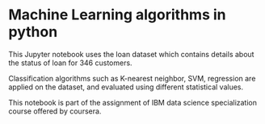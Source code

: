 # Machine Learning algorithms in python

This Jupyter notebook uses the loan dataset which contains details about the status of loan for 346 customers.

Classification algorithms such as K-nearest neighbor, SVM, regression are applied on the dataset, and evaluated using different statistical values.

This notebook is part of the assignment of IBM data science specialization course offered by coursera. 
